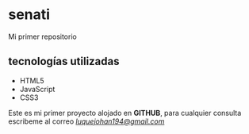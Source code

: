 # senati
Mi primer repositorio
## tecnologías utilizadas
- HTML5
- JavaScript
- CSS3

Este es mi primer proyecto alojado en **GITHUB**, para cualquier consulta escribeme al correo *luquejohan194@gmail.com*
